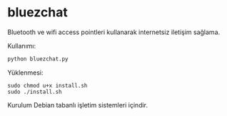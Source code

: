# bluezchat

Bluetooth ve wifi access pointleri kullanarak internetsiz iletişim sağlama.

Kullanımı:
```bash
python bluezchat.py
```

Yüklenmesi:
```
sudo chmod u+x install.sh
sudo ./install.sh
```

Kurulum Debian tabanlı işletim sistemleri içindir.